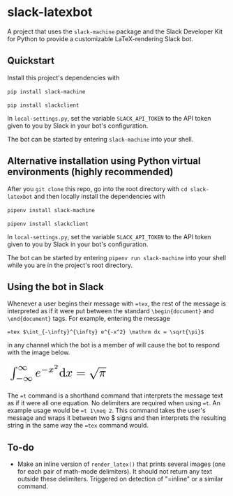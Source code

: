 # slack-latexbot
A project that uses the `slack-machine` package and the Slack Developer Kit for Python to provide a customizable LaTeX-rendering Slack bot.

## Quickstart
Install this project's dependencies with

`pip install slack-machine`

`pip install slackclient`

In `local-settings.py`, set the variable `SLACK_API_TOKEN` to the API token given to you by Slack in your bot's configuration.

The bot can be started by entering `slack-machine` into your shell.


## Alternative installation using Python virtual environments (highly recommended)
After you `git clone` this repo, go into the root directory with `cd slack-latexbot` and then locally install the dependencies with

`pipenv install slack-machine`

`pipenv install slackclient`

In `local-settings.py`, set the variable `SLACK_API_TOKEN` to the API token given to you by Slack in your bot's configuration.

The bot can be started by entering `pipenv run slack-machine` into your shell while you are in the project's root directory.

## Using the bot in Slack
Whenever a user begins their message with `=tex`, the rest of the message is interpreted as if it were put between the standard `\begin{document}` and `\end{document}` tags. For example, entering the message
```
=tex $\int_{-\infty}^{\infty} e^{-x^2} \mathrm dx = \sqrt{\pi}$
```
in any channel which the bot is a member of will cause the bot to respond with the image below.

![Rendered LaTeX image](docs/outfile.png?raw=true "PNG image rendered by bot")

The `=t` command is a shorthand command that interprets the message text as if it were all one equation. No delimiters are required when using `=t`. An example usage would be `=t 1\neq 2`. This command takes the user's message and wraps it between two $ signs and then interprets the resulting string in the same way the `=tex` command would.

## To-do
- Make an inline version of `render_latex()` that prints several images (one for each pair of math-mode delimiters). It should not return any text outside these delimiters. Triggered on detection of "=inline" or a similar command.

